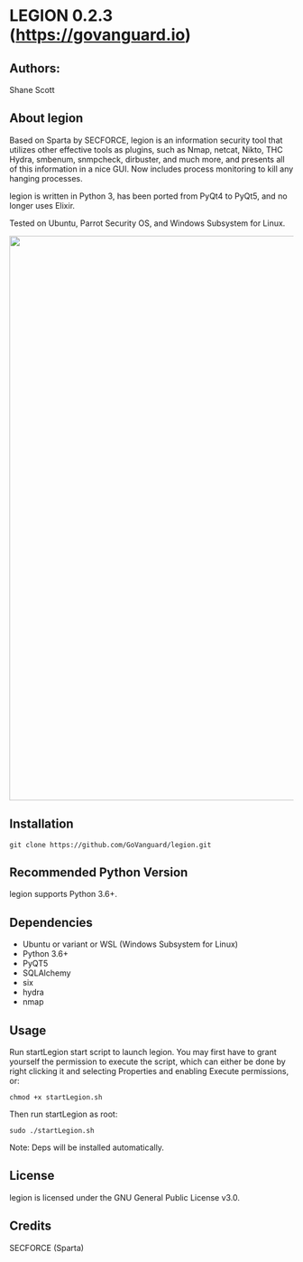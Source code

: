 LEGION 0.2.3 (https://govanguard.io)
==

## Authors:
Shane Scott

## About legion
Based on Sparta by SECFORCE, legion is an information security tool that utilizes other effective tools as plugins, such as Nmap, netcat, Nikto, THC Hydra, smbenum, snmpcheck, dirbuster, and much more, and presents all of this information in a nice GUI. Now includes process monitoring to kill any hanging processes.

legion is written in Python 3, has been ported from PyQt4 to PyQt5, and no longer uses Elixir. 

Tested on Ubuntu, Parrot Security OS, and Windows Subsystem for Linux.

<img src="https://raw.githubusercontent.com/GoVanguard/legion/master/legion.png" width="1000"></img>

## Installation
```
git clone https://github.com/GoVanguard/legion.git
```

## Recommended Python Version
legion supports Python 3.6+.

## Dependencies
* Ubuntu or variant or WSL (Windows Subsystem for Linux)
* Python 3.6+
* PyQT5
* SQLAlchemy
* six
* hydra
* nmap

## Usage
Run startLegion start script to launch legion. You may first have to grant yourself the permission to execute the script, which can either be done by right clicking it and selecting Properties and enabling Execute permissions, or:
```
chmod +x startLegion.sh
```

Then run startLegion as root:
```
sudo ./startLegion.sh
```
Note: Deps will be installed automatically.

## License
legion is licensed under the GNU General Public License v3.0.

## Credits
SECFORCE (Sparta)
